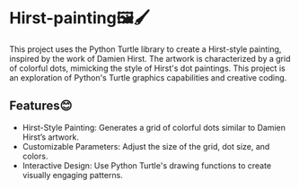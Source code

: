 # Hirst-painting🖼️🖌️
This project uses the Python Turtle library to create a Hirst-style painting, inspired by the work of Damien Hirst. The artwork is characterized by a grid of colorful dots, mimicking the style of Hirst's dot paintings. This project is an exploration of Python's Turtle graphics capabilities and creative coding.

## Features😊
* Hirst-Style Painting: Generates a grid of colorful dots similar to Damien Hirst’s artwork.<br>
* Customizable Parameters: Adjust the size of the grid, dot size, and colors.<br>
* Interactive Design: Use Python Turtle's drawing functions to create visually engaging patterns.<br>

